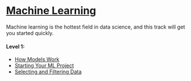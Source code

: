 # [Machine Learning](https://www.kaggle.com/learn/machine-learning)

Machine learning is the hottest field in data science, and this track will get you started quickly.

#### Level 1:
- [How Models Work](./how-models-work.ipynb)
- [Starting Your ML Project](./starting-your-ml-project.ipynb)
- [Selecting and Filtering Data](./selecting-and-filtering-in-pandas.ipynb)
